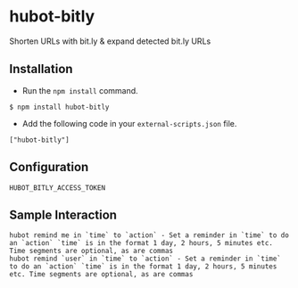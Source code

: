 hubot-bitly
=============

Shorten URLs with bit.ly & expand detected bit.ly URLs

## Installation

* Run the `npm install` command.

```
$ npm install hubot-bitly
```

* Add the following code in your `external-scripts.json` file.

```
["hubot-bitly"]
```

## Configuration

```
HUBOT_BITLY_ACCESS_TOKEN
```

## Sample Interaction

```
hubot remind me in `time` to `action` - Set a reminder in `time` to do an `action` `time` is in the format 1 day, 2 hours, 5 minutes etc. Time segments are optional, as are commas
hubot remind `user` in `time` to `action` - Set a reminder in `time` to do an `action` `time` is in the format 1 day, 2 hours, 5 minutes etc. Time segments are optional, as are commas
```